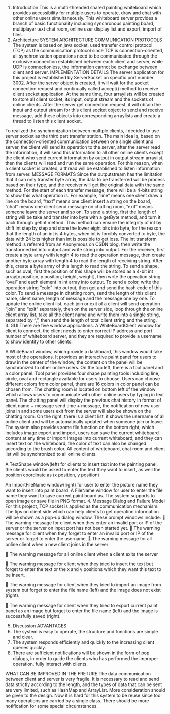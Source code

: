 1.	Introduction 
This is a multi-threaded shared painting whiteboard which provides accessibility for multiple users to operate, draw and chat with other online users simultaneously. This whiteboard server provides a branch of basic functionality including synchronous painting board, multiplayer text chat room, online user display list and export, import of files. 
2.	Architecture
SYSTEM ARCHITECTURE
COMMUNICATION PROTOCOLS 
The system is based on java socket, used transfer control protocol (TCP) as the communication protocol since TCP is connection-oriented, all synchronization operations need to be communicated through the exclusive connection established between each client and server, while UDP is connectionless, the information cannot be exchange between client and server.
IMPLEMENTATION DETAILS
The server application for this project is established by ServerSocket on specific port number 3002. After the server object is created, it will wait for the socket connection request and continually called accept() method to receive client socket application. At the same time, four arraylists will be created to store all client socket, its input, output stream and the sockets of online clients. After the server get connection request, it will obtain the input and output stream for this client socket object to send and receive message, add these objects into corresponding arraylists and create a thread to listen this client socket. 
 
To realized the synchronization between multiple clients, I decided to use server socket as the third part transfer station. The main idea is, based on the connection-oriented communication between one single client and server, the client will send its operation to the server, after the server read the information, it will send this information to all other online clients except the client who send current information by output in output stream arraylist, then the clients will read and run the same operation. For this reason, when a client socket is created, a thread will be established to listen information from server.
MESSAGE FORMATS 
Since the outputstream has the limitation that it can only transfer byte array, the data to be transferred will be process based on their type, and the receiver will get the original data with the same method. For the start of each transfer message, there will be a 4-bits string to show this what operation is. For example, “line” means one client draw a line on the board, “text” means one client insert a string on the board, “chat” means one client send message on chatting room, “exit” means someone leave the server and so on. To send a string, first the length of string will be take and transfer into byte with a getByte method, and turn it back through getInt method. 
This method can ensure the integrity of int by shift int step by step and store the lower eight bits into byte, for the reason that the length of an int is 4 bytes, when int is forcibly converted to byte, the data with 24 bits higher than int is possible to get loss. The int transform method is referred from an Anonymous on CSDN blog. then write the transformed int into output and write string into output. For the receiver, first create a byte array with length 4 to read the operation message, then create another byte array with length 4 to read the length of receiving string. After this, create a byte array of this length to read the string.
To send a shape, such as oval, first the position of this shape will be stored as a 4-bit int array[x position, y position, height, weight], then write the operation string “oval” and each element in int array into output. To send a color, write the operation string “colo” into output, then get and send the hash code of this color. To send a message in chatting room, send the length of this client name, client name, length of message and the message one by one. To update the online client list, each join or exit of a client will send operation “join” and “exit” separately, then on the server side, loop through the online client array list, take all the client name and write them into a single string, separated by “,”, then send the length of total client string and the string.
 
3.	GUI
There are five window applications. 
A WhiteBoardClient window for client to connect, the client needs to enter correct IP address and port number of whiteboard server, and they are required to provide a username to show identity to other clients. 

A WhiteBoard window, which provide a dashboard, this window would take most of the operations. It provides an interactive paint panel for users to draw in the center of the window, the content on the panel will be synchronized to other online users. On the top left, there is a tool panel and a color panel. Tool panel provides four shape painting tools including line, circle, oval and rectangle available for users to choose. Users can choose different colors from color panel, there are 16 colors in color panel can be chosen from. The chatting room is located on bottom left of the window which allows users to communicate with other online users by typing in text panel. The chatting panel will display the previous chat history in format of client name + message send time + message, the notification of new user joins in and some users exit from the server will also be shown on the chatting room. On the right, there is a client list, it shows the username of all online client and will be automatically updated when someone join or leave. The system also provides some file function on the bottom right, which includes image export and import, users can save the current whiteboard content at any time or import images into current whiteboard, and they can insert text on the whiteboard, the color of text can also be changed according to the brush color. All content of whiteboard, chat room and client list will be synchronized to all online clients.
 

A TextShape window(left) for clients to insert text into the painting panel, the clients would be asked to enter the text they want to insert, as well the position coordinate as (x position, y position)



An ImportFileName window(right) for user to enter the picture name they want to insert into paint board. A FileName window for user to enter the file name they want to save current paint board as. The system supports to open image or save file in PNG format.
4.	Message Dialog and Failure Model
For this project, TCP socket is applied as the communication mechanism. The tips on client side which can help clients to get operation information will be shown as a pop-up dialog window. These prompt windows include: 
	The warning message for client when they enter an invalid port or IP of the server or the server on input port has not been started yet.
	The warning message for client when they forget to enter an invalid port or IP of the server or forget to enter the username.
	The warning message for all online client when a new client joins in the server

	The warning message for all online client when a client exits the server

	The warning message for client when they tried to insert the text but forget to enter the text or the x and y positions which they want this text to be insert.

	The warning message for client when they tried to import an image from system but forget to enter the file name (left) and the image does not exist (right).

	The warning message for client when they tried to export current paint panel as an image but forget to enter the file name (left) and the image is successfully saved (right).


5.	Discussion
ADVANTAGES
1.	The system is easy to operate, the structure and functions are simple and clear.
2.	The system responds efficiently and quickly to the increasing client queries quickly.
3.	There are sufficient notifications will be shown in the form of pop dialogs, in order to guide the clients who has performed the improper operation, fully interact with clients.

WHAT CAN BE IMPROVED IN THE FRETURE
The data communication between client and server is very fragile. It is necessary to read and send data strictly according to the length, and the types of data that can be sent are very limited, such as HashMap and ArrayList. More consideration should be given to the design. Now it is hard for this system to be reuse since too many operations are carried by a single class. There should be more notification for some special circumstances. 
